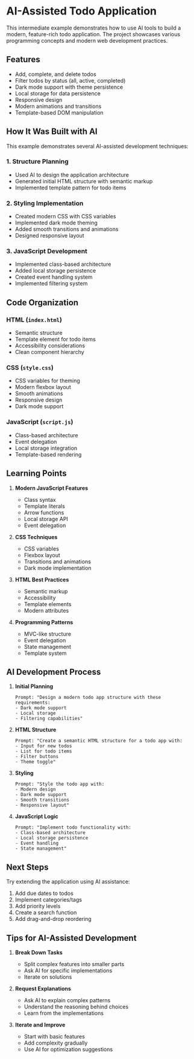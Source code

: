 # AI-Assisted Todo Application

This intermediate example demonstrates how to use AI tools to build a modern, feature-rich todo application. The project showcases various programming concepts and modern web development practices.

## Features

- Add, complete, and delete todos
- Filter todos by status (all, active, completed)
- Dark mode support with theme persistence
- Local storage for data persistence
- Responsive design
- Modern animations and transitions
- Template-based DOM manipulation

## How It Was Built with AI

This example demonstrates several AI-assisted development techniques:

### 1. Structure Planning
- Used AI to design the application architecture
- Generated initial HTML structure with semantic markup
- Implemented template pattern for todo items

### 2. Styling Implementation
- Created modern CSS with CSS variables
- Implemented dark mode theming
- Added smooth transitions and animations
- Designed responsive layout

### 3. JavaScript Development
- Implemented class-based architecture
- Added local storage persistence
- Created event handling system
- Implemented filtering system

## Code Organization

### HTML (`index.html`)
- Semantic structure
- Template element for todo items
- Accessibility considerations
- Clean component hierarchy

### CSS (`style.css`)
- CSS variables for theming
- Modern flexbox layout
- Smooth animations
- Responsive design
- Dark mode support

### JavaScript (`script.js`)
- Class-based architecture
- Event delegation
- Local storage integration
- Template-based rendering

## Learning Points

1. **Modern JavaScript Features**
   - Class syntax
   - Template literals
   - Arrow functions
   - Local storage API
   - Event delegation

2. **CSS Techniques**
   - CSS variables
   - Flexbox layout
   - Transitions and animations
   - Dark mode implementation

3. **HTML Best Practices**
   - Semantic markup
   - Accessibility
   - Template elements
   - Modern attributes

4. **Programming Patterns**
   - MVC-like structure
   - Event delegation
   - State management
   - Template system

## AI Development Process

1. **Initial Planning**
   ```
   Prompt: "Design a modern todo app structure with these requirements:
   - Dark mode support
   - Local storage
   - Filtering capabilities"
   ```

2. **HTML Structure**
   ```
   Prompt: "Create a semantic HTML structure for a todo app with:
   - Input for new todos
   - List for todo items
   - Filter buttons
   - Theme toggle"
   ```

3. **Styling**
   ```
   Prompt: "Style the todo app with:
   - Modern design
   - Dark mode support
   - Smooth transitions
   - Responsive layout"
   ```

4. **JavaScript Logic**
   ```
   Prompt: "Implement todo functionality with:
   - Class-based architecture
   - Local storage persistence
   - Event handling
   - State management"
   ```

## Next Steps

Try extending the application using AI assistance:

1. Add due dates to todos
2. Implement categories/tags
3. Add priority levels
4. Create a search function
5. Add drag-and-drop reordering

## Tips for AI-Assisted Development

1. **Break Down Tasks**
   - Split complex features into smaller parts
   - Ask AI for specific implementations
   - Iterate on solutions

2. **Request Explanations**
   - Ask AI to explain complex patterns
   - Understand the reasoning behind choices
   - Learn from the implementations

3. **Iterate and Improve**
   - Start with basic features
   - Add complexity gradually
   - Use AI for optimization suggestions 